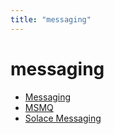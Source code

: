 ```yaml
---
title: "messaging"
---
```

# messaging
* [Messaging](Messaging)
* [MSMQ](MSMQ)
* [Solace Messaging](Solace-Messaging)
